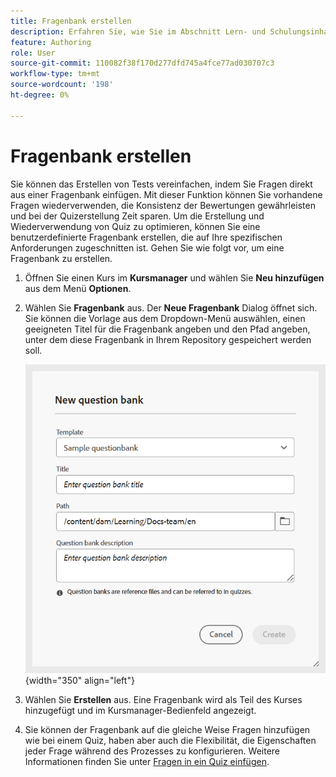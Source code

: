 ```yaml
---
title: Fragenbank erstellen
description: Erfahren Sie, wie Sie im Abschnitt Lern- und Schulungsinhalte eine Fragenbank erstellen.
feature: Authoring
role: User
source-git-commit: 110082f38f170d277dfd745a4fce77ad030707c3
workflow-type: tm+mt
source-wordcount: '198'
ht-degree: 0%

---
```


# Fragenbank erstellen

Sie können das Erstellen von Tests vereinfachen, indem Sie Fragen direkt aus einer Fragenbank einfügen. Mit dieser Funktion können Sie vorhandene Fragen wiederverwenden, die Konsistenz der Bewertungen gewährleisten und bei der Quizerstellung Zeit sparen.
Um die Erstellung und Wiederverwendung von Quiz zu optimieren, können Sie eine benutzerdefinierte Fragenbank erstellen, die auf Ihre spezifischen Anforderungen zugeschnitten ist. Gehen Sie wie folgt vor, um eine Fragenbank zu erstellen.

1. Öffnen Sie einen Kurs im **Kursmanager** und wählen Sie **Neu hinzufügen** aus dem Menü **Optionen**.
1. Wählen Sie **Fragenbank** aus.
Der **Neue Fragenbank** Dialog öffnet sich. Sie können die Vorlage aus dem Dropdown-Menü auswählen, einen geeigneten Titel für die Fragenbank angeben und den Pfad angeben, unter dem diese Fragenbank in Ihrem Repository gespeichert werden soll.

   ![](assets/question-bank-create.png){width="350" align="left"}

1. Wählen Sie **Erstellen** aus.
Eine Fragenbank wird als Teil des Kurses hinzugefügt und im Kursmanager-Bedienfeld angezeigt.
1. Sie können der Fragenbank auf die gleiche Weise Fragen hinzufügen wie bei einem Quiz, haben aber auch die Flexibilität, die Eigenschaften jeder Frage während des Prozesses zu konfigurieren. Weitere Informationen finden Sie unter [Fragen in ein Quiz einfügen](./quiz-insert-questions.md).





